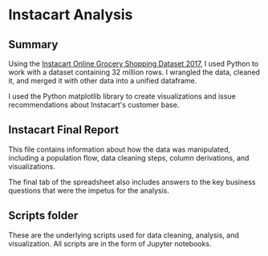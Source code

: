 # Instacart Analysis

## Summary

Using the [Instacart Online Grocery Shopping Dataset 2017](https://www.instacart.com/datasets/grocery-shopping-2017), I used Python to work with a dataset containing 32 million rows. I wrangled the data, cleaned it, and merged it with other data into a unified dataframe.

I used the Python matplotlib library to create visualizations and issue recommendations about Instacart's customer base.

## Instacart Final Report

This file contains information about how the data was manipulated, including a population flow, data cleaning steps, column derivations, and visualizations.

The final tab of the spreadsheet also includes answers to the key business questions that were the impetus for the analysis.

## Scripts folder

These are the underlying scripts used for data cleaning, analysis, and visualization. All scripts are in the form of Jupyter notebooks. 
